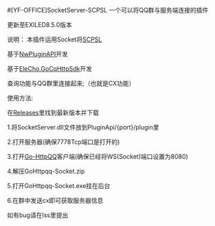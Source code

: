#[YF-OFFICE]SocketServer-SCPSL
一个可以将QQ群与服务端连接的插件

更新至EXILED8.5.0版本


说明：
本插件运用Socket将[SCPSL](scpslgame.com)

基于[NwPluginAPI](https://github.com/northwood-studios/NwPluginAPI/)开发

基于[EleCho.GoCqHttpSdk](https://github.com/OrgEleCho/EleCho.GoCqHttpSdk)开发

查询功能与QQ群里连接起来;（也就是CX功能）



使用方法:


在[Releases](https://github.com/NLK-TeamOffice/SocketServer-SCPSL/releases/)里找到最新版本并下载


1.将SocketServer.dll文件放到PluginApi/{port}/plugin里


2.打开服务器(确保7778Tcp端口是打开的)



3.打开[Go-HttpQQ](https://docs.go-cqhttp.org/)客户端(确保已经将WS(Socket)端口设置为8080)


4.解压GoHttpqq-Socket.zip


5.打开GoHttpqq-Socket.exe挂在后台 


6.在群中发送cx即可获取服务器信息




如有bug请在Iss里提出
